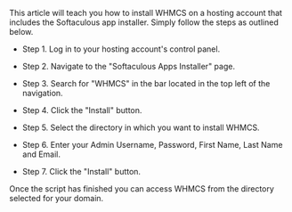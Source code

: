 This article will teach you how to install WHMCS on a hosting account that includes the Softaculous app installer. Simply follow the steps as outlined below.

* Step 1. Log in to your hosting account's control panel.

* Step 2. Navigate to the "Softaculous Apps Installer" page.

* Step 3. Search for "WHMCS" in the bar located in the top left of the navigation.

* Step 4. Click the "Install" button.

* Step 5. Select the directory in which you want to install WHMCS.

* Step 6. Enter your Admin Username, Password, First Name, Last Name and Email.

* Step 7. Click the "Install" button.

Once the script has finished you can access WHMCS from the directory selected for your domain.
